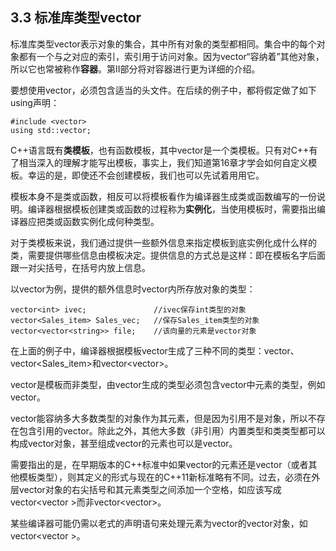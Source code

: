 ## 3.3 标准库类型vector
标准库类型vector表示对象的集合，其中所有对象的类型都相同。集合中的每个对象都有一个与之对应的索引，索引用于访问对象。因为vector“容纳着”其他对象，所以它也常被称作**容器**。第II部分将对容器进行更为详细的介绍。

要想使用vector，必须包含适当的头文件。在后续的例子中，都将假定做了如下using声明：
```
#include <vector>
using std::vector;
```
C++语言既有**类模板**，也有函数模板，其中vector是一个类模板。只有对C++有了相当深入的理解才能写出模板，事实上，我们知道第16章才学会如何自定义模板。幸运的是，即使还不会创建模板，我们也可以先试着用用它。

模板本身不是类或函数，相反可以将模板看作为编译器生成类或函数编写的一份说明。编译器根据模板创建类或函数的过程称为**实例化**，当使用模板时，需要指出编译器应把类或函数实例化成何种类型。

对于类模板来说，我们通过提供一些额外信息来指定模板到底实例化成什么样的类，需要提供哪些信息由模板决定。提供信息的方式总是这样：即在模板名字后面跟一对尖括号，在括号内放上信息。

以vector为例，提供的额外信息时vector内所存放对象的类型：
```
vector<int> ivec;               //ivec保存int类型的对象
vector<Sales_item> Sales_vec;   //保存Sales_item类型的对象
vector<vector<string>> file;    //该向量的元素是vector对象
```
在上面的例子中，编译器根据模板vector生成了三种不同的类型：vector<int>、vector<Sales_item>和vector<vector<string>>。

vector是模板而非类型，由vector生成的类型必须包含vector中元素的类型，例如vector<int>。

vector能容纳多大多数类型的对象作为其元素，但是因为引用不是对象，所以不存在包含引用的vector。除此之外，其他大多数（非引用）内置类型和类类型都可以构成vector对象，甚至组成vector的元素也可以是vector。

需要指出的是，在早期版本的C++标准中如果vector的元素还是vector（或者其他模板类型），则其定义的形式与现在的C++11新标准略有不同。过去，必须在外层vector对象的右尖括号和其元素类型之间添加一个空格，如应该写成vector<vector<int> >而非vector<vector<int>>。

某些编译器可能仍需以老式的声明语句来处理元素为vector的vector对象，如vector<vector<int> >。

